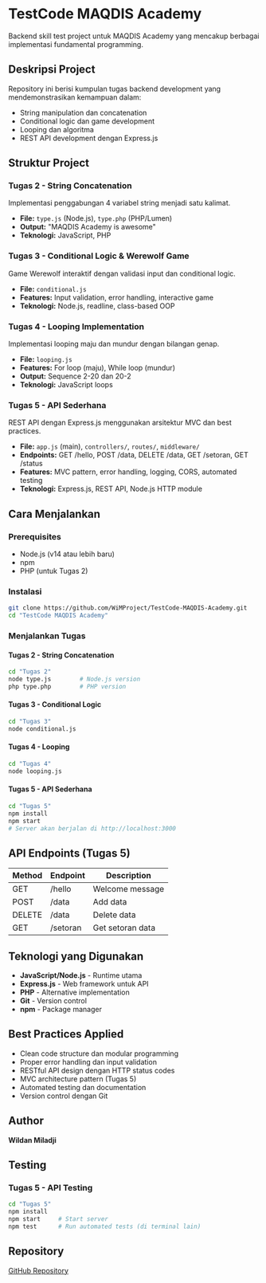 # TestCode MAQDIS Academy

Backend skill test project untuk MAQDIS Academy yang mencakup berbagai implementasi fundamental programming.

## Deskripsi Project
Repository ini berisi kumpulan tugas backend development yang mendemonstrasikan kemampuan dalam:
- String manipulation dan concatenation
- Conditional logic dan game development
- Looping dan algoritma
- REST API development dengan Express.js

## Struktur Project

### Tugas 2 - String Concatenation
Implementasi penggabungan 4 variabel string menjadi satu kalimat.
- **File:** `type.js` (Node.js), `type.php` (PHP/Lumen)
- **Output:** "MAQDIS Academy is awesome"
- **Teknologi:** JavaScript, PHP

### Tugas 3 - Conditional Logic & Werewolf Game
Game Werewolf interaktif dengan validasi input dan conditional logic.
- **File:** `conditional.js`
- **Features:** Input validation, error handling, interactive game
- **Teknologi:** Node.js, readline, class-based OOP

### Tugas 4 - Looping Implementation
Implementasi looping maju dan mundur dengan bilangan genap.
- **File:** `looping.js`
- **Features:** For loop (maju), While loop (mundur)
- **Output:** Sequence 2-20 dan 20-2
- **Teknologi:** JavaScript loops

### Tugas 5 - API Sederhana
REST API dengan Express.js menggunakan arsitektur MVC dan best practices.
- **File:** `app.js` (main), `controllers/`, `routes/`, `middleware/`
- **Endpoints:** GET /hello, POST /data, DELETE /data, GET /setoran, GET /status
- **Features:** MVC pattern, error handling, logging, CORS, automated testing
- **Teknologi:** Express.js, REST API, Node.js HTTP module

## Cara Menjalankan

### Prerequisites
- Node.js (v14 atau lebih baru)
- npm
- PHP (untuk Tugas 2)

### Instalasi
```bash
git clone https://github.com/WiMProject/TestCode-MAQDIS-Academy.git
cd "TestCode MAQDIS Academy"
```

### Menjalankan Tugas

#### Tugas 2 - String Concatenation
```bash
cd "Tugas 2"
node type.js        # Node.js version
php type.php        # PHP version
```

#### Tugas 3 - Conditional Logic
```bash
cd "Tugas 3"
node conditional.js
```

#### Tugas 4 - Looping
```bash
cd "Tugas 4"
node looping.js
```

#### Tugas 5 - API Sederhana
```bash
cd "Tugas 5"
npm install
npm start
# Server akan berjalan di http://localhost:3000
```

## API Endpoints (Tugas 5)

| Method | Endpoint | Description |
|--------|----------|-------------|
| GET    | /hello   | Welcome message |
| POST   | /data    | Add data |
| DELETE | /data    | Delete data |
| GET    | /setoran | Get setoran data |

## Teknologi yang Digunakan
- **JavaScript/Node.js** - Runtime utama
- **Express.js** - Web framework untuk API
- **PHP** - Alternative implementation
- **Git** - Version control
- **npm** - Package manager

## Best Practices Applied
- Clean code structure dan modular programming
- Proper error handling dan input validation
- RESTful API design dengan HTTP status codes
- MVC architecture pattern (Tugas 5)
- Automated testing dan documentation
- Version control dengan Git

## Author
**Wildan Miladji**

## Testing

### Tugas 5 - API Testing
```bash
cd "Tugas 5"
npm install
npm start     # Start server
npm test      # Run automated tests (di terminal lain)
```

## Repository
[GitHub Repository](https://github.com/WiMProject/TestCode-MAQDIS-Academy.git)